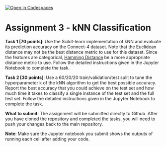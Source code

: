 [![Open in Codespaces](https://classroom.github.com/assets/launch-codespace-f4981d0f882b2a3f0472912d15f9806d57e124e0fc890972558857b51b24a6f9.svg)](https://classroom.github.com/open-in-codespaces?assignment_repo_id=10135533)
# Assignment 3 - kNN Classification

**Task 1 [70 points]**: Use the Scikit-learn implementation of kNN and evaluate its prediction accuracy on the Connect-4 dataset. Note that the Euclidean distance may not be the best distance metric to use for this dataset. Since the features are categorical, [Hamming Distance](https://datagy.io/python-hamming-distance/) be a more appropriate distance metric to use. Follow the detailed instructions given in the Jupyter Notebook to complete the task.

**Task 2 [30 points]**: Use a 60/20/20 train/validation/test split to tune the hyperparameter k of the kNN algorithm to get the best possible accuracy. Report the best accuracy that you could achieve on the test set and how much time it takes to classify a single instance of the test set and the full test set.  Follow the detailed instructions given in the Jupyter Notebook to complete the task.

**What to submit**: The assignment will be submitted directly to Github. After you have cloned the repository and completed the tasks, you will need to push your changes back to the main repository.

**Note**: Make sure the Jupyter notebook you submit shows the outputs of running each cell after adding your code.
